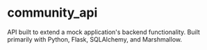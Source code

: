 # community_api
API built to extend a mock application's backend functionality.  Built primarily with Python, Flask, SQLAlchemy, and Marshmallow.
